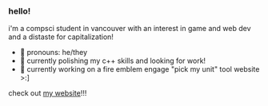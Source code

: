 ### hello!

i'm a compsci student in vancouver with an interest in game and web dev and a distaste for capitalization!

- 🐢 pronouns: he/they
- 🌱 currently polishing my c++ skills and looking for work!
- 🔭 currently working on a fire emblem engage "pick my unit" tool website >:]

check out <a href="https://lumens.live/">my website</a>!!!
